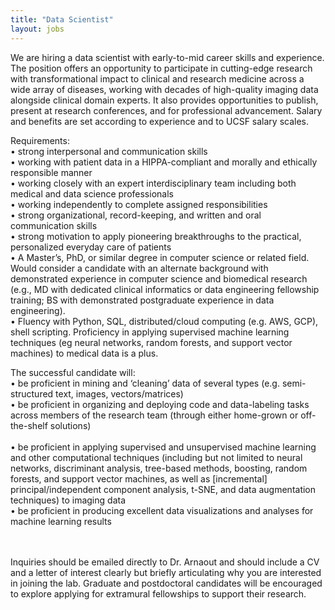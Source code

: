 ```yaml
---
title: "Data Scientist"
layout: jobs
---
```


<!-- Lorem Ipsum is simply dummy text of the printing and typesetting industry. Lorem Ipsum has been the industry's standard dummy text ever since the 1500s, when an unknown printer took a galley of type and scrambled it to make a type specimen book. It has survived not only five centuries, but also the leap into electronic typesetting, remaining essentially unchanged. It was popularised in the 1960s with the release of Letraset sheets containing Lorem Ipsum passages, and more recently with desktop publishing software like Aldus PageMaker including versions of Lorem Ipsum. -->

We are hiring a data scientist with early-to-mid career skills and experience. The position offers an opportunity to participate in cutting-edge research with transformational impact to clinical and research medicine across a wide array of diseases, working with decades of high-quality imaging data alongside clinical domain experts. It also provides opportunities to publish, present at research conferences, and for professional advancement. Salary and benefits are set according to experience and to UCSF salary scales.

Requirements:<br>
•	strong interpersonal and communication skills<br>
•	working with patient data in a HIPPA-compliant and morally and ethically responsible manner<br>
•	working closely with an expert interdisciplinary team including both medical and data science professionals<br>
•	working independently to complete assigned responsibilities<br>
•	strong organizational, record-keeping, and written and oral communication skills<br>
•	strong motivation to apply pioneering breakthroughs to the practical, personalized everyday care of patients<br>
•	A Master’s, PhD, or similar degree in computer science or related field. Would consider a candidate with an alternate background with demonstrated experience in computer science and biomedical research (e.g., MD with dedicated clinical informatics or data engineering fellowship training; BS with demonstrated postgraduate experience in data engineering).<br>
•	Fluency with Python, SQL, distributed/cloud computing (e.g. AWS, GCP), shell scripting. Proficiency in applying supervised machine learning techniques (eg neural networks, random forests, and support vector machines) to medical data is a plus.<br>

The successful candidate will:<br>
•	be proficient in mining and ‘cleaning’ data of several types (e.g. semi-structured text, images, vectors/matrices)<br>
•	be proficient in organizing and deploying code and data-labeling tasks across members of the research team (through either home-grown or off-the-shelf solutions)<br>
<br>
•	be proficient in applying supervised and unsupervised machine learning and other computational techniques (including but not limited to neural networks, discriminant analysis, tree-based methods, boosting, random forests, and support vector machines, as well as [incremental] principal/independent component analysis, t-SNE, and data augmentation techniques) to imaging data<br>
•	be proficient in producing excellent data visualizations and analyses for machine learning results<br><br>
<br>

Inquiries should be emailed directly to Dr. Arnaout and should include a CV and a letter of interest clearly but briefly articulating why you are interested in joining the lab. Graduate and postdoctoral candidates will be encouraged to explore applying for extramural fellowships to support their research.
